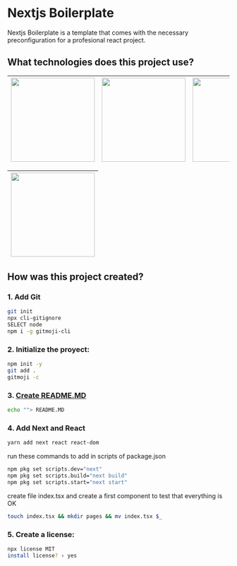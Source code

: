 # Nextjs Boilerplate

Nextjs Boilerplate is a template that comes with the necessary preconfiguration for a profesional react project.

## What technologies does this project use?
|[<img width=190 src=https://cdn.rawgit.com/standard/standard/master/docs/logos/nodejs.png>](https://nodejs.org)|[<img width=190 src=https://cdn.rawgit.com/standard/standard/master/docs/logos/npm.png>](https://www.npmjs.com)|[<img width=190 src=https://user-images.githubusercontent.com/106139113/204472746-9231d0ff-40db-49a6-bf3b-f759ff206231.svg>](https://nextjs.org/)|[<img width=190 src=https://user-images.githubusercontent.com/106139113/204473760-13746fa1-c52e-4fda-ab41-ff3f8ec3e9db.svg>](https://reactjs.org/)
|---|---|---|---|

|[<img width=190 src=https://user-images.githubusercontent.com/59535805/206945924-1cbf791a-2cfe-4ce0-af0f-3c8412d8cdd2.svg>](https://www.npmjs.com/package/license)
|---|

## How was this project created?

### 1. Add Git
```bash
git init
npx cli-gitignore
SELECT node
npm i -g gitmoji-cli
```

### 2. Initialize the proyect:
```bash
npm init -y
git add .
gitmoji -c
```

### 3. [Create README.MD](https://www.makeareadme.com/)
```bash
echo ""> README.MD
```

### 4. Add Next and React
```bash
yarn add next react react-dom
```
run these commands to add in scripts of package.json
```bash
npm pkg set scripts.dev="next"
npm pkg set scripts.build="next build"
npm pkg set scripts.start="next start"
```
create file index.tsx and create a first component to test that everything is OK
```bash
touch index.tsx && mkdir pages && mv index.tsx $_
```

### 5. Create a license:
```bash
npx license MIT
install license? › yes
```
